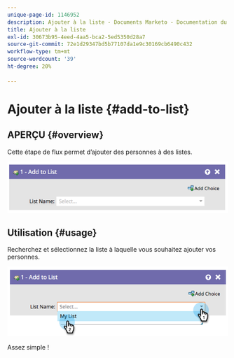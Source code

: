 ```yaml
---
unique-page-id: 1146952
description: Ajouter à la liste - Documents Marketo - Documentation du produit
title: Ajouter à la liste
exl-id: 30673b95-4eed-4aa5-bca2-5ed5350d28a7
source-git-commit: 72e1d29347bd5b77107da1e9c30169cb6490c432
workflow-type: tm+mt
source-wordcount: '39'
ht-degree: 20%

---
```


# Ajouter à la liste {#add-to-list}

## APERÇU {#overview}

Cette étape de flux permet d’ajouter des personnes à des listes.

![](assets/image2014-9-22-10-3a41-3a33.png)

## Utilisation {#usage}

Recherchez et sélectionnez la liste à laquelle vous souhaitez ajouter vos personnes.

![](assets/image2014-9-22-10-3a41-3a40.png)

Assez simple !
